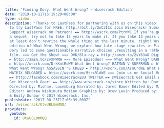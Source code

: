 ```yaml
---
title: 'Finding Dory: What Went Wrong? – Wisecrack Edition'
date: "2019-10-11T16:19:29+08:00"
type: video
description: 'Thanks to LastPass for partnering with us on this video! Click here
  to try LastPass for FREE: http://bit.ly/2wC3IIc Join Wisecrack! Subscribe! ►► http://wscrk.com/SbscrbWC
  Support Wisecrack on Patreon! ►► http://wscrk.com/PtrnWC If you’re going to make
  a sequel, try not to take 13 years to make it. If you take 13 years anyway, then
  at least don’t rewrite the whole thing at the last minute, right? Wrong. In this
  edition of What Went Wrong, we explore how late stage rewrites in Pixar’s Finding
  Dory led to some questionable narrative choices ,resulting in a rather underwhelming
  film. === Get the Show! === DVD/Blu-ray ► http://amzn.to/2vY63uG Digital Download
  ► http://amzn.to/2vXPWNH === More Episodes! === What Went Wrong? DARK KNIGHT RISES
  ► http://wscrk.com/DrkKntRsWE What Went Wrong? BATMAN V SUPERMAN ► http://wscrk.com/BtvSpWE
  What Went Wrong? ASSASSIN''S CREED ► http://wscrk.com/AsnCrdWE What Went Wrong?
  MATRIX RELOADED ► http://wscrk.com/MtrxRldWE === Join us on Social Media! === FACEBOOK
  ►► http://facebook.com/WisecrackEDU TWITTER ►► @Wisecrack Get Email Alerts ►► http://eepurl.com/bcSRD9
  Get Wisecrack Gear! ►► http://www.wisecrack.co/store Written by: David Radcliff
  Directed by: Michael Luxemburg Narrated by: Jared Bauer Edited by: Mark Potts Assistant
  Editor: Andrew Nishimura Motion Graphics by: Drew Levin Produced by: Jacob Salamon
  & Emily Dunbar © 2017 Wisecrack, Inc.'
publishdate: "2017-08-23T17:05:39.000Z"
url: /wisecrack/UtwUBL0mMQQ/
providers:
  youtube:
    id: UtwUBL0mMQQ
---
```


